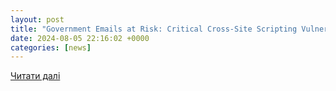 ```yaml
---
layout: post
title: "Government Emails at Risk: Critical Cross-Site Scripting Vulnerability in Roundcube Webmail"
date: 2024-08-05 22:16:02 +0000
categories: [news]
---
```


[Читати далі](https://securityboulevard.com/2024/08/government-emails-at-risk-critical-cross-site-scripting-vulnerability-in-roundcube-webmail/)
